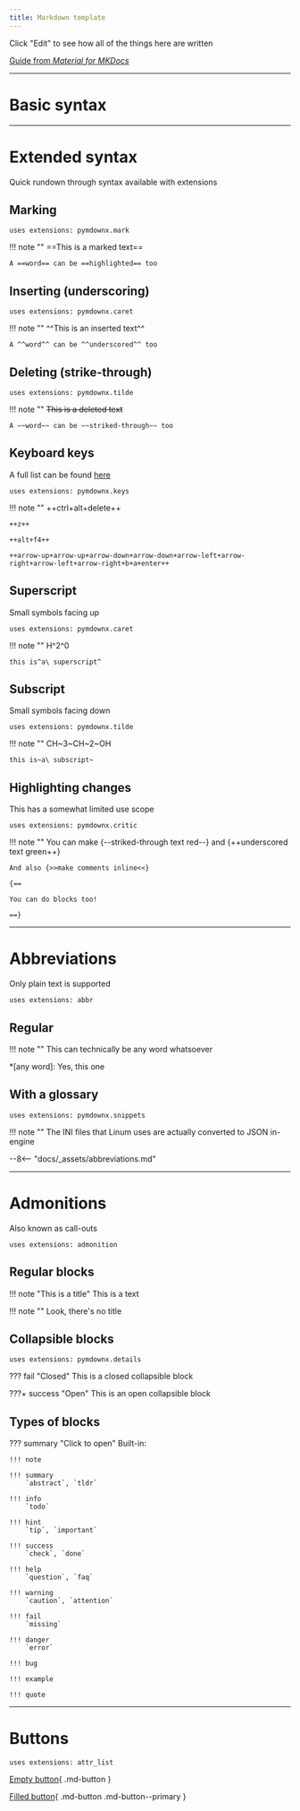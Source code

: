 ```yaml
---
title: Markdown template
---
```


Click "Edit" to see how all of the things here are written

[Guide from *Material for MKDocs*](https://squidfunk.github.io/mkdocs-material/reference/)

---

# Basic syntax

---

# Extended syntax

Quick rundown through syntax available with extensions

## Marking

`uses extensions: pymdownx.mark`

!!! note ""
	==This is a marked text==
	
	A ==word== can be ==highlighted== too

## Inserting (underscoring)

`uses extensions: pymdownx.caret`

!!! note ""
	^^This is an inserted text^^
	
	A ^^word^^ can be ^^underscored^^ too

## Deleting (strike-through)

`uses extensions: pymdownx.tilde`

!!! note ""
	~~This is a deleted text~~
	
	A ~~word~~ can be ~~striked-through~~ too

## Keyboard keys

A full list can be found [here](https://facelessuser.github.io/pymdown-extensions/extensions/keys/#key-map-index)

`uses extensions: pymdownx.keys`

!!! note ""
	++ctrl+alt+delete++
	
	++z++
	
	++alt+f4++
	
	++arrow-up+arrow-up+arrow-down+arrow-down+arrow-left+arrow-right+arrow-left+arrow-right+b+a+enter++

## Superscript 

Small symbols facing up

`uses extensions: pymdownx.caret`

!!! note ""
	H^2^0
	
	this is^a\ superscript^

## Subscript

Small symbols facing down

`uses extensions: pymdownx.tilde`

!!! note ""
	CH~3~CH~2~OH
	
	this is~a\ subscript~

## Highlighting changes

This has a somewhat limited use scope

`uses extensions: pymdownx.critic`

!!! note ""
	You can make {--striked-through text red--} and {++underscored text green++}
	
	And also {>>make comments inline<<}
	
	{==
	
	You can do blocks too!
	
	==}

---

# Abbreviations

Only plain text is supported

`uses extensions: abbr`

## Regular

!!! note ""
	This can technically be any word whatsoever

*[any word]: Yes, this one

## With a glossary

`uses extensions: pymdownx.snippets`

!!! note ""
	The INI files that Linum uses are actually converted to JSON in-engine

--8<-- "docs/_assets/abbreviations.md"

---

# Admonitions

Also known as call-outs

`uses extensions: admonition`

## Regular blocks

!!! note "This is a title"
    This is a text

!!! note ""
    Look, there's no title

## Collapsible blocks

`uses extensions: pymdownx.details`

??? fail "Closed"
	This is a closed collapsible block
	
???+ success "Open"
	This is an open collapsible block

## Types of blocks

??? summary "Click to open"
	Built-in:
	
	!!! note
	
	!!! summary
		`abstract`, `tldr`

	!!! info
		`todo`

	!!! hint
		`tip`, `important`

	!!! success
		`check`, `done`
		
	!!! help
		`question`, `faq`
		
	!!! warning
		`caution`, `attention`
		
	!!! fail
		`missing`
		
	!!! danger
		`error`
		
	!!! bug

	!!! example

	!!! quote

---

# Buttons

`uses extensions: attr_list`

[Empty button](../index.md){ .md-button }

[Filled button](../index.md){ .md-button .md-button--primary }

